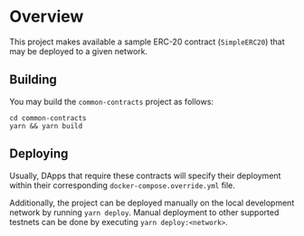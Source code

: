 <!-- markdownlint-disable MD013 -->

# Overview

This project makes available a sample ERC-20 contract (`SimpleERC20`) that may be deployed to a given network.

## Building

You may build the `common-contracts` project as follows:

```shell
cd common-contracts
yarn && yarn build
```

## Deploying

Usually, DApps that require these contracts will specify their deployment within their corresponding `docker-compose.override.yml` file.

Additionally, the project can be deployed manually on the local development network by running `yarn deploy`.
Manual deployment to other supported testnets can be done by executing `yarn deploy:<network>`.
